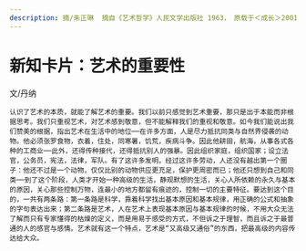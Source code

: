 ```yaml
---
description: 摘/朱正琳  摘自《艺术哲学》人民文学出版社 1963，　原载于＜成长＞2001年 第五辑
---
```


# 新知卡片：艺术的重要性

文/丹纳

     
    认识了艺术的本质，就能了解艺术的重要。我们以前只感觉到艺术重要，那只是出于本能而非根据思考。我们只重视艺术，对艺术感到敬意，但不能解释我们的重视和敬意。如今我们能说出我们赞美的根据，指出艺术在生活中的地位──在许多方面，人是尽力抵抗同类与自然界侵袭的动物。他必须张罗食物，衣着，住处，同寒暑，饥荒，疾病斗争。因此他耕田，航海，从事各式各种的工商业──此外，还得传种接代，还得抵抗别人的强暴。因此组织家庭，组织国家；设立法官，公务员，宪法，法律，军队。有了这许多发明，经过这许多劳动，人还没有越出第一个圈子：他还不过是一个动物，仅仅比别的动物供应更充足，保护更周密而已；他还只想到自己和同类──到了这个阶段，人类才开始一种高级的生活，静观默想的生活，关心人所依赖的永久与基本的原因，关心那些控制万物，连最小的地方都留有痕迹的，控制一切的主要特征。要达到这个目的，一共有两条路：第一条路是科学，靠着科学找出基本原因和基本规律，用正确的公式和抽象的字句表达出来；第二条路是艺术，人在艺术上表现基本原因与基本规律的时候，不用大众无法了解而只有专家懂得的枯燥的定义，而是用易于感受的方式，不但诉之于理智，而且诉之于最普通的人的感官与感情。艺术就有这一个特点，艺术是“又高级又通俗”的东西，把最高级的内容传达给大众。





                              


